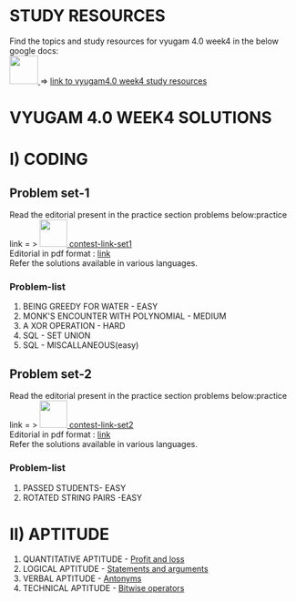 # STUDY RESOURCES

Find the topics and study resources for vyugam 4.0 week4 in the below google docs: <br> 
<a href="https://docs.google.com/document/d/1cXyKJtGKdDmwfKrr_R2d-4zmJzJpjas5XDNcwJTaQsg/edit?usp=sharing">
  <img src="https://www.pinclipart.com/picdir/middle/523-5238864_book-cover-outline-clip-art-src-data-transparent.png" width="50"> 
</a>  => 
[link to vyugam4.0 week4 study resources](https://docs.google.com/document/d/1cXyKJtGKdDmwfKrr_R2d-4zmJzJpjas5XDNcwJTaQsg/edit?usp=sharing)

# VYUGAM 4.0 WEEK4 SOLUTIONS

# I) CODING

## Problem set-1
Read the editorial present in the practice section problems below:practice link = >
<a href="https://www.hackerearth.com/challenges/college/coimbatore-institute-of-technology-cit-test-draft-2-3/">
  <img src="https://cutshort.io/horizontal-og-image?img=https://cdn.cutshort.io/public/companies/57317456399e504f321f7f5d/hackerearth-logo" width="48"> 
</a>
[contest-link-set1]()
<br>
Editorial in pdf format : [link](https://drive.google.com/file/d/16Um8fPF6kp4kFbF0gulkNzIldsErleQJ/view?usp=sharing)
<br>
Refer the solutions available in various languages.
<br>

### Problem-list

1. BEING GREEDY FOR WATER - EASY
2. MONK'S ENCOUNTER WITH POLYNOMIAL - MEDIUM
3. A XOR OPERATION - HARD
4. SQL - SET UNION
5. SQL - MISCALLANEOUS(easy)

## Problem set-2
Read the editorial present in the practice section problems below:practice link = >
<a href="https://www.hackerearth.com/challenges/college/coimbatore-institute-of-technology-cit-test-draft-2-2/">
  <img src="https://cutshort.io/horizontal-og-image?img=https://cdn.cutshort.io/public/companies/57317456399e504f321f7f5d/hackerearth-logo" width="48"> 
</a>
[contest-link-set2]()
<br>
Editorial in pdf format : [link](https://drive.google.com/file/d/17u1isYZ5wvDpv66xn1-6FsjXGJj499OW/view?usp=sharing)
<br>
Refer the solutions available in various languages.
<br>

### Problem-list

1. PASSED STUDENTS- EASY
2. ROTATED STRING PAIRS -EASY

# II) APTITUDE

1. QUANTITATIVE APTITUDE - [Profit and loss](https://drive.google.com/file/d/1nD-pnhdSJiywRuSxaNVZmrx6TxThOaaU/view?usp=sharing)
2. LOGICAL APTITUDE - [Statements and arguments]()
3. VERBAL APTITUDE - [Antonyms]()
4. TECHNICAL APTITUDE - [Bitwise operators](https://drive.google.com/drive/folders/17mrOdqUwgmlJh25tFkJZx9PzJR9qsbfU)
